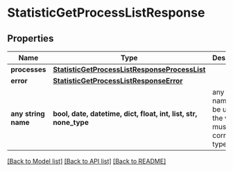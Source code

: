 # StatisticGetProcessListResponse


## Properties
Name | Type | Description | Notes
------------ | ------------- | ------------- | -------------
**processes** | [**StatisticGetProcessListResponseProcessList**](StatisticGetProcessListResponseProcessList.md) |  | [optional] 
**error** | [**StatisticGetProcessListResponseError**](StatisticGetProcessListResponseError.md) |  | [optional] 
**any string name** | **bool, date, datetime, dict, float, int, list, str, none_type** | any string name can be used but the value must be the correct type | [optional]

[[Back to Model list]](../README.md#documentation-for-models) [[Back to API list]](../README.md#documentation-for-api-endpoints) [[Back to README]](../README.md)


